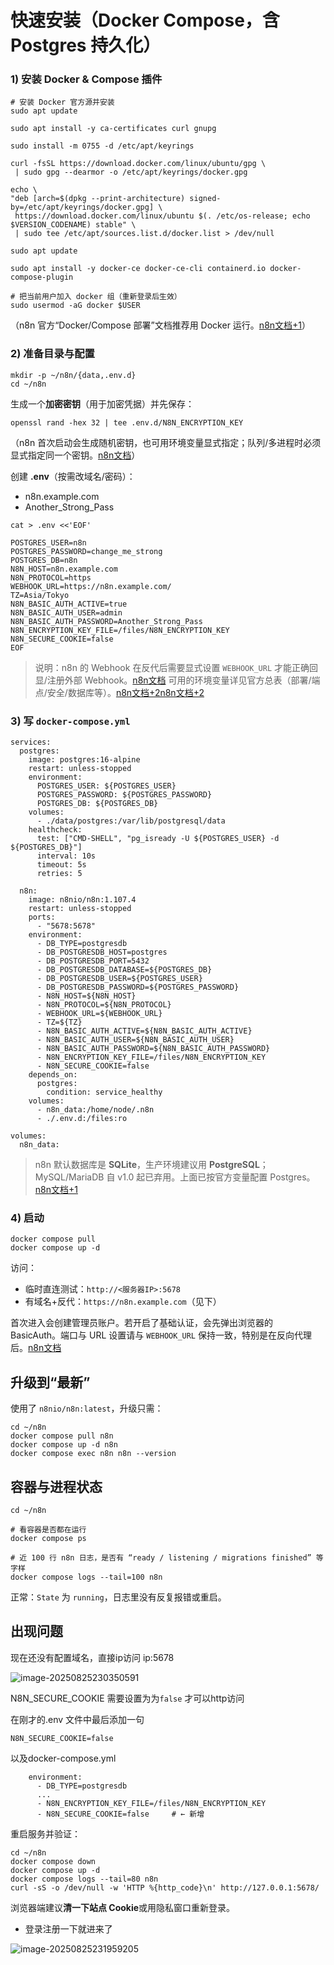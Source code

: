 # 快速安装（Docker Compose，含 Postgres 持久化）

### 1) 安装 Docker & Compose 插件

```
# 安装 Docker 官方源并安装
sudo apt update

sudo apt install -y ca-certificates curl gnupg

sudo install -m 0755 -d /etc/apt/keyrings

curl -fsSL https://download.docker.com/linux/ubuntu/gpg \
 | sudo gpg --dearmor -o /etc/apt/keyrings/docker.gpg
 
echo \
"deb [arch=$(dpkg --print-architecture) signed-by=/etc/apt/keyrings/docker.gpg] \
 https://download.docker.com/linux/ubuntu $(. /etc/os-release; echo $VERSION_CODENAME) stable" \
 | sudo tee /etc/apt/sources.list.d/docker.list > /dev/null
 
sudo apt update

sudo apt install -y docker-ce docker-ce-cli containerd.io docker-compose-plugin

# 把当前用户加入 docker 组（重新登录后生效）
sudo usermod -aG docker $USER
```

（n8n 官方“Docker/Compose 部署”文档推荐用 Docker 运行。[n8n文档+1](https://docs.n8n.io/hosting/installation/server-setups/docker-compose/?utm_source=chatgpt.com)）

### 2) 准备目录与配置

```
mkdir -p ~/n8n/{data,.env.d}
cd ~/n8n
```

生成一个**加密密钥**（用于加密凭据）并先保存：

```
openssl rand -hex 32 | tee .env.d/N8N_ENCRYPTION_KEY
```

（n8n 首次启动会生成随机密钥，也可用环境变量显式指定；队列/多进程时必须显式指定同一个密钥。[n8n文档](https://docs.n8n.io/hosting/configuration/configuration-examples/encryption-key/?utm_source=chatgpt.com)）

创建 **.env**（按需改域名/密码）：

- n8n.example.com
- Another_Strong_Pass

```
cat > .env <<'EOF'

POSTGRES_USER=n8n
POSTGRES_PASSWORD=change_me_strong
POSTGRES_DB=n8n
N8N_HOST=n8n.example.com
N8N_PROTOCOL=https
WEBHOOK_URL=https://n8n.example.com/
TZ=Asia/Tokyo
N8N_BASIC_AUTH_ACTIVE=true
N8N_BASIC_AUTH_USER=admin
N8N_BASIC_AUTH_PASSWORD=Another_Strong_Pass
N8N_ENCRYPTION_KEY_FILE=/files/N8N_ENCRYPTION_KEY
N8N_SECURE_COOKIE=false
EOF
```

> 说明：n8n 的 Webhook 在反代后需要显式设置 `WEBHOOK_URL` 才能正确回显/注册外部 Webhook。[n8n文档](https://docs.n8n.io/hosting/configuration/configuration-examples/webhook-url/?utm_source=chatgpt.com)
>  可用的环境变量详见官方总表（部署/端点/安全/数据库等）。[n8n文档+2n8n文档+2](https://docs.n8n.io/hosting/configuration/environment-variables/deployment/?utm_source=chatgpt.com)

### 3) 写 `docker-compose.yml`

```
services:
  postgres:
    image: postgres:16-alpine
    restart: unless-stopped
    environment:
      POSTGRES_USER: ${POSTGRES_USER}
      POSTGRES_PASSWORD: ${POSTGRES_PASSWORD}
      POSTGRES_DB: ${POSTGRES_DB}
    volumes:
      - ./data/postgres:/var/lib/postgresql/data
    healthcheck:
      test: ["CMD-SHELL", "pg_isready -U ${POSTGRES_USER} -d ${POSTGRES_DB}"]
      interval: 10s
      timeout: 5s
      retries: 5

  n8n:
    image: n8nio/n8n:1.107.4
    restart: unless-stopped
    ports:
      - "5678:5678"
    environment:
      - DB_TYPE=postgresdb
      - DB_POSTGRESDB_HOST=postgres
      - DB_POSTGRESDB_PORT=5432
      - DB_POSTGRESDB_DATABASE=${POSTGRES_DB}
      - DB_POSTGRESDB_USER=${POSTGRES_USER}
      - DB_POSTGRESDB_PASSWORD=${POSTGRES_PASSWORD}
      - N8N_HOST=${N8N_HOST}
      - N8N_PROTOCOL=${N8N_PROTOCOL}
      - WEBHOOK_URL=${WEBHOOK_URL}
      - TZ=${TZ}
      - N8N_BASIC_AUTH_ACTIVE=${N8N_BASIC_AUTH_ACTIVE}
      - N8N_BASIC_AUTH_USER=${N8N_BASIC_AUTH_USER}
      - N8N_BASIC_AUTH_PASSWORD=${N8N_BASIC_AUTH_PASSWORD}
      - N8N_ENCRYPTION_KEY_FILE=/files/N8N_ENCRYPTION_KEY
      - N8N_SECURE_COOKIE=false
    depends_on:
      postgres:
        condition: service_healthy
    volumes:
      - n8n_data:/home/node/.n8n
      - ./.env.d:/files:ro

volumes:
  n8n_data:

```

> n8n 默认数据库是 **SQLite**，生产环境建议用 **PostgreSQL**；MySQL/MariaDB 自 v1.0 起已弃用。上面已按官方变量配置 Postgres。[n8n文档+1](https://docs.n8n.io/hosting/configuration/supported-databases-settings/?utm_source=chatgpt.com)

### 4) 启动

```
docker compose pull
docker compose up -d
```

访问：

- 临时直连测试：`http://<服务器IP>:5678`
- 有域名+反代：`https://n8n.example.com`（见下）

首次进入会创建管理员账户。若开启了基础认证，会先弹出浏览器的 BasicAuth。端口与 URL 设置请与 `WEBHOOK_URL` 保持一致，特别是在反向代理后。[n8n文档](https://docs.n8n.io/hosting/configuration/configuration-examples/webhook-url/?utm_source=chatgpt.com)



## 升级到“最新”

使用了 `n8nio/n8n:latest`，升级只需：

```
cd ~/n8n
docker compose pull n8n
docker compose up -d n8n
docker compose exec n8n n8n --version
```



## 容器与进程状态

```
cd ~/n8n

# 看容器是否都在运行
docker compose ps

# 近 100 行 n8n 日志，是否有 “ready / listening / migrations finished” 等字样
docker compose logs --tail=100 n8n
```

正常：`State` 为 `running`，日志里没有反复报错或重启。



## 出现问题

现在还没有配置域名，直接ip访问  ip:5678

![image-20250825230350591](https://newbie-typora.oss-cn-shenzhen.aliyuncs.com/TyporaJPG/image-20250825230350591.png)

N8N_SECURE_COOKIE 需要设置为为`false`  才可以http访问 

在刚才的.env 文件中最后添加一句

```
N8N_SECURE_COOKIE=false
```

以及docker-compose.yml

```
    environment:
      - DB_TYPE=postgresdb
      ...
      - N8N_ENCRYPTION_KEY_FILE=/files/N8N_ENCRYPTION_KEY
      - N8N_SECURE_COOKIE=false     # ← 新增
```

重启服务并验证：

```
cd ~/n8n
docker compose down
docker compose up -d
docker compose logs --tail=80 n8n
curl -sS -o /dev/null -w 'HTTP %{http_code}\n' http://127.0.0.1:5678/
```

浏览器端建议**清一下站点 Cookie**或用隐私窗口重新登录。



- 登录注册一下就进来了

![image-20250825231959205](https://newbie-typora.oss-cn-shenzhen.aliyuncs.com/TyporaJPG/image-20250825231959205.png)